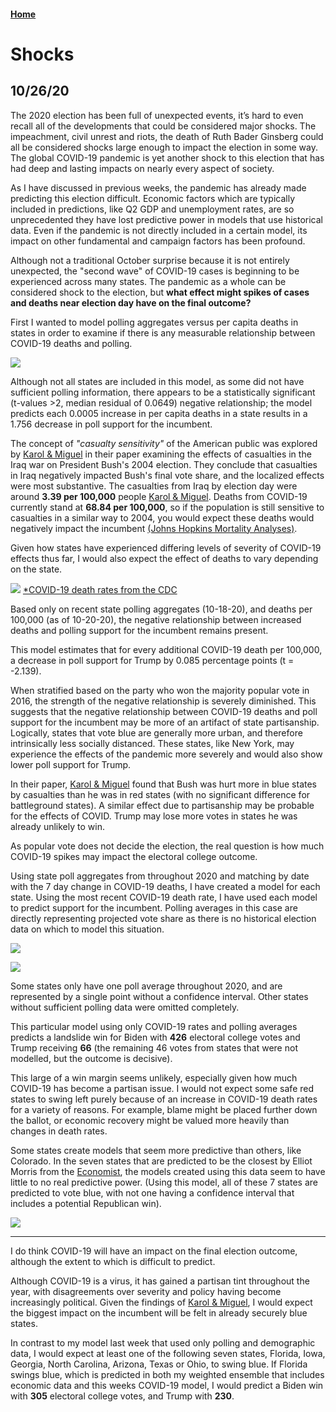 #### [Home](https://cassidybargell.github.io/election_analytics/)

# Shocks
## 10/26/20

The 2020 election has been full of unexpected events, it’s hard to even recall all of the developments that could be considered major shocks. The impeachment, civil unrest and riots, the death of Ruth Bader Ginsberg could all be considered shocks large enough to impact the election in some way. The global COVID-19 pandemic is yet another shock to this election that has had deep and lasting impacts on nearly every aspect of society. 

As I have discussed in previous weeks, the pandemic has already made predicting this election difficult. Economic factors which are typically included in predictions, like Q2 GDP and unemployment rates, are so unprecedented they have lost predictive power in models that use historical data. Even if the pandemic is not directly included in a certain model, its impact on other fundamental and campaign factors has been profound. 

Although not a traditional October surprise because it is not entirely unexpected, the "second wave" of COVID-19 cases is beginning to be experienced across many states. The pandemic as a whole can be considered shock to the election, but **what effect might spikes of cases and deaths near election day have on the final outcome?**

First I wanted to model polling aggregates versus per capita deaths in states in order to examine if there is any measurable relationship between COVID-19 deaths and polling.

![](../figures/10-26-20_pollvpercap.png)

Although not all states are included in this model, as some did not have sufficient polling information, there appears to be a statistically significant (t-values >2, median residual of 0.0649) negative relationship; the model predicts each 0.0005 increase in per capita deaths in a state results in a 1.756 decrease in poll support for the incumbent. 

The concept of *"casualty sensitivity"* of the American public was explored by [Karol & Miguel](https://www-journals-uchicago-edu.ezp-prod1.hul.harvard.edu/doi/pdfplus/10.1111%2Fj.1468-2508.2007.00564.x) in their paper examining the effects of casualties in the Iraq war on President Bush's 2004 election. They conclude that casualties in Iraq negatively impacted Bush's final vote share, and the localized effects were most substantive. The casualties from Iraq by election day were around **3.39 per 100,000** people [Karol & Miguel](https://www-journals-uchicago-edu.ezp-prod1.hul.harvard.edu/doi/pdfplus/10.1111%2Fj.1468-2508.2007.00564.x). Deaths from COVID-19 currently stand at **68.84 per 100,000**, so if the population is still sensitive to casualties in a similar way to 2004, you would expect these deaths would negatively impact the incumbent [(Johns Hopkins Mortality Analyses)](https://coronavirus.jhu.edu/data/mortality). 

Given how states have experienced differing levels of severity of COVID-19 effects thus far, I would also expect the effect of deaths to vary depending on the state. 

![](../figures/10-26-2020_recent_regression.png)
[*COVID-19 death rates from the CDC](https://covid.cdc.gov/covid-data-tracker/#cases_deathsper100k)

Based only on recent state polling aggregates (10-18-20), and deaths per 100,000 (as of 10-20-20), the negative relationship between increased deaths and polling support for the incumbent remains present. 

This model estimates that for every additional COVID-19 death per 100,000, a decrease in poll support for Trump by 0.085 percentage points (t = -2.139). 

When stratified based on the party who won the majority popular vote in 2016, the strength of the negative relationship is severely diminished. This suggests that the negative relationship between COVID-19 deaths and poll support for the incumbent may be more of an artifact of state partisanship. Logically, states that vote blue are generally more urban, and therefore intrinsically less socially distanced. These states, like New York, may experience the effects of the pandemic more severely and would also show lower poll support for Trump. 

In their paper, [Karol & Miguel](https://www-journals-uchicago-edu.ezp-prod1.hul.harvard.edu/doi/pdfplus/10.1111%2Fj.1468-2508.2007.00564.x) found that Bush was hurt more in blue states by casualties than he was in red states (with no significant difference for battleground states). A similar effect due to partisanship may be probable for the effects of COVID. Trump may lose more votes in states he was already unlikely to win. 

As popular vote does not decide the election, the real question is how much COVID-19 spikes may impact the electoral college outcome. 

Using state poll aggregates from throughout 2020 and matching by date with the 7 day change in COVID-19 deaths, I have created a model for each state. Using the most recent COVID-19 death rate, I have used each model to predict support for the incumbent. Polling averages in this case are directly representing projected vote share as there is no historical election data on which to model this situation.  

![](../figures/10-26-20_prediction_map.png)

![](../figures/10-26-20_prediction_ranges.png)

Some states only have one poll average throughout 2020, and are represented by a single point without a confidence interval. Other states without sufficient polling data were omitted completely. 

This particular model using only COVID-19 rates and polling averages predicts a landslide win for Biden with **426** electoral college votes and Trump receiving **66** (the remaining 46 votes from states that were not modelled, but the outcome is decisive). 

This large of a win margin seems unlikely, especially given how much COVID-19 has become a partisan issue. I would not expect some safe red states to swing left purely because of an increase in COVID-19 death rates for a variety of reasons. For example, blame might be placed further down the ballot, or economic recovery might be valued more heavily than changes in death rates. 

Some states create models that seem more predictive than others, like Colorado. In the seven states that are predicted to be the closest by Elliot Morris from the [Economist](https://projects.economist.com/us-2020-forecast/president), the models created using this data seem to have little to no real predictive power. (Using this model, all of these 7 states are predicted to vote blue, with not one having a confidence interval that includes a potential Republican win).

![](../figures/10-26-20_swing.png)

<hr>

I do think COVID-19 will have an impact on the final election outcome, although the extent to which is difficult to predict.

Although COVID-19 is a virus, it has gained a partisan tint throughout the year, with disagreements over severity and policy having become increasingly political. Given the findings of [Karol & Miguel](https://www-journals-uchicago-edu.ezp-prod1.hul.harvard.edu/doi/pdfplus/10.1111%2Fj.1468-2508.2007.00564.x), I would expect the biggest impact on the incumbent will be felt in already securely blue states. 

In contrast to my model last week that used only polling and demographic data, I would expect at least one of the following seven states, Florida, Iowa, Georgia, North Carolina, Arizona, Texas or Ohio, to swing blue. If Florida swings blue, which is predicted in both my weighted ensemble that includes economic data and this weeks COVID-19 model, I would predict a Biden win with **305** electoral college votes, and Trump with **230**. 
